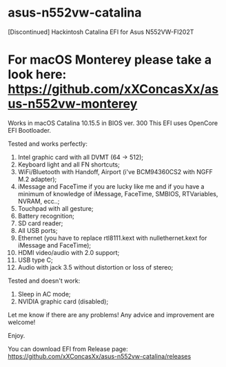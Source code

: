 # asus-n552vw-catalina
[Discontinued] Hackintosh Catalina EFI for Asus N552VW-FI202T

# For macOS Monterey please take a look here: https://github.com/xXConcasXx/asus-n552vw-monterey

Works in macOS Catalina 10.15.5 in BIOS ver. 300
This EFI uses OpenCore EFI Bootloader.

Tested and works perfectly:

1. Intel graphic card with all DVMT (64 -> 512);
2. Keyboard light and all FN shortcuts;
3. WiFi/Bluetooth with Handoff, Airport (i've BCM94360CS2 with NGFF M.2 adapter);
4. iMessage and FaceTime if you are lucky like me and if you have a minimum of knowledge of iMessage, FaceTime, SMBIOS, RTVariables, NVRAM, ecc..;
5. Touchpad with all gesture;
6. Battery recognition;
7. SD card reader;
8. All USB ports;
9. Ethernet (you have to replace rtl8111.kext with nullethernet.kext for iMessage and FaceTime);
10. HDMI video/audio with 2.0 support;
11. USB type C;
12. Audio with jack 3.5 without distortion or loss of stereo;

Tested and doesn't work:

1. Sleep in AC mode;
2. NVIDIA graphic card (disabled);

Let me know if there are any problems!
Any advice and improvement are welcome!

Enjoy.

You can download EFI from Release page: https://github.com/xXConcasXx/asus-n552vw-catalina/releases
